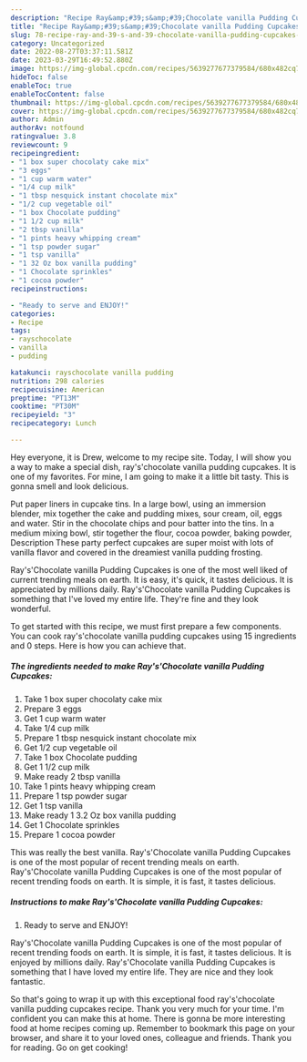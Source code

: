 ```yaml
---
description: "Recipe Ray&amp;#39;s&amp;#39;Chocolate vanilla Pudding Cupcakes yang Very Delicious"
title: "Recipe Ray&amp;#39;s&amp;#39;Chocolate vanilla Pudding Cupcakes yang Very Delicious"
slug: 78-recipe-ray-and-39-s-and-39-chocolate-vanilla-pudding-cupcakes-yang-very-delicious
category: Uncategorized
date: 2022-08-27T03:37:11.581Z
date: 2023-03-29T16:49:52.880Z
image: https://img-global.cpcdn.com/recipes/5639277677379584/680x482cq70/rayschocolate-vanilla-pudding-cupcakes-recipe-main-photo.jpg
hideToc: false
enableToc: true
enableTocContent: false
thumbnail: https://img-global.cpcdn.com/recipes/5639277677379584/680x482cq70/rayschocolate-vanilla-pudding-cupcakes-recipe-main-photo.jpg
cover: https://img-global.cpcdn.com/recipes/5639277677379584/680x482cq70/rayschocolate-vanilla-pudding-cupcakes-recipe-main-photo.jpg
author: Admin
authorAv: notfound
ratingvalue: 3.8
reviewcount: 9
recipeingredient:
- "1 box super chocolaty cake mix"
- "3 eggs"
- "1 cup warm water"
- "1/4 cup milk"
- "1 tbsp nesquick instant chocolate mix"
- "1/2 cup vegetable oil"
- "1 box Chocolate pudding"
- "1 1/2 cup milk"
- "2 tbsp vanilla"
- "1 pints heavy whipping cream"
- "1 tsp powder sugar"
- "1 tsp vanilla"
- "1 32 Oz box vanilla pudding"
- "1 Chocolate sprinkles"
- "1 cocoa powder"
recipeinstructions:

- "Ready to serve and ENJOY!"
categories:
- Recipe
tags:
- rayschocolate
- vanilla
- pudding

katakunci: rayschocolate vanilla pudding 
nutrition: 298 calories
recipecuisine: American
preptime: "PT13M"
cooktime: "PT30M"
recipeyield: "3"
recipecategory: Lunch

---
```



Hey everyone, it is Drew, welcome to my recipe site. Today, I will show you a way to make a special dish, ray&#39;s&#39;chocolate vanilla pudding cupcakes. It is one of my favorites. For mine, I am going to make it a little bit tasty. This is gonna smell and look delicious.

Put paper liners in cupcake tins. In a large bowl, using an immersion blender, mix together the cake and pudding mixes, sour cream, oil, eggs and water. Stir in the chocolate chips and pour batter into the tins. In a medium mixing bowl, stir together the flour, cocoa powder, baking powder, Description These party perfect cupcakes are super moist with lots of vanilla flavor and covered in the dreamiest vanilla pudding frosting.

Ray&#39;s&#39;Chocolate vanilla Pudding Cupcakes is one of the most well liked of current trending meals on earth. It is easy, it's quick, it tastes delicious. It is appreciated by millions daily. Ray&#39;s&#39;Chocolate vanilla Pudding Cupcakes is something that I've loved my entire life. They're fine and they look wonderful.


To get started with this recipe, we must first prepare a few components. You can cook ray&#39;s&#39;chocolate vanilla pudding cupcakes using 15 ingredients and 0 steps. Here is how you can achieve that.

<!--inarticleads1-->

##### The ingredients needed to make Ray&#39;s&#39;Chocolate vanilla Pudding Cupcakes:

1. Take 1 box super chocolaty cake mix
1. Prepare 3 eggs
1. Get 1 cup warm water
1. Take 1/4 cup milk
1. Prepare 1 tbsp nesquick instant chocolate mix
1. Get 1/2 cup vegetable oil
1. Take 1 box Chocolate pudding
1. Get 1 1/2 cup milk
1. Make ready 2 tbsp vanilla
1. Take 1 pints heavy whipping cream
1. Prepare 1 tsp powder sugar
1. Get 1 tsp vanilla
1. Make ready 1 3.2 Oz box vanilla pudding
1. Get 1 Chocolate sprinkles
1. Prepare 1 cocoa powder


This was really the best vanilla. Ray&#39;s&#39;Chocolate vanilla Pudding Cupcakes is one of the most popular of recent trending meals on earth. Ray&#39;s&#39;Chocolate vanilla Pudding Cupcakes is one of the most popular of recent trending foods on earth. It is simple, it is fast, it tastes delicious. 

<!--inarticleads2-->

##### Instructions to make Ray&#39;s&#39;Chocolate vanilla Pudding Cupcakes:


1. Ready to serve and ENJOY!

Ray&#39;s&#39;Chocolate vanilla Pudding Cupcakes is one of the most popular of recent trending foods on earth. It is simple, it is fast, it tastes delicious. It is enjoyed by millions daily. Ray&#39;s&#39;Chocolate vanilla Pudding Cupcakes is something that I have loved my entire life. They are nice and they look fantastic. 

So that's going to wrap it up with this exceptional food ray&#39;s&#39;chocolate vanilla pudding cupcakes recipe. Thank you very much for your time. I'm confident you can make this at home. There is gonna be more interesting food at home recipes coming up. Remember to bookmark this page on your browser, and share it to your loved ones, colleague and friends. Thank you for reading. Go on get cooking!
